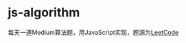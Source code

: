 # js-algorithm

每天一道Medium算法题，用JavaScript实现，题源为[LeetCode](https://leetcode.com/problemset/algorithms/)